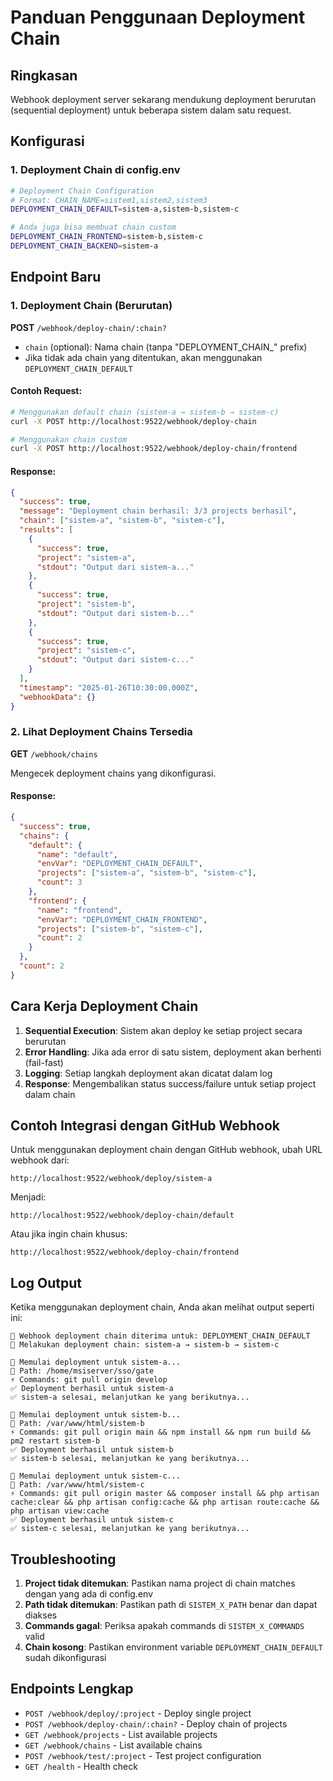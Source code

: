 # Panduan Penggunaan Deployment Chain

## Ringkasan

Webhook deployment server sekarang mendukung deployment berurutan (sequential deployment) untuk beberapa sistem dalam satu request.

## Konfigurasi

### 1. Deployment Chain di config.env

```bash
# Deployment Chain Configuration
# Format: CHAIN_NAME=sistem1,sistem2,sistem3
DEPLOYMENT_CHAIN_DEFAULT=sistem-a,sistem-b,sistem-c

# Anda juga bisa membuat chain custom
DEPLOYMENT_CHAIN_FRONTEND=sistem-b,sistem-c
DEPLOYMENT_CHAIN_BACKEND=sistem-a
```

## Endpoint Baru

### 1. Deployment Chain (Berurutan)

**POST** `/webhook/deploy-chain/:chain?`

- `chain` (optional): Nama chain (tanpa "DEPLOYMENT_CHAIN_" prefix)
- Jika tidak ada chain yang ditentukan, akan menggunakan `DEPLOYMENT_CHAIN_DEFAULT`

#### Contoh Request:

```bash
# Menggunakan default chain (sistem-a → sistem-b → sistem-c)
curl -X POST http://localhost:9522/webhook/deploy-chain

# Menggunakan chain custom
curl -X POST http://localhost:9522/webhook/deploy-chain/frontend
```

#### Response:

```json
{
  "success": true,
  "message": "Deployment chain berhasil: 3/3 projects berhasil",
  "chain": ["sistem-a", "sistem-b", "sistem-c"],
  "results": [
    {
      "success": true,
      "project": "sistem-a",
      "stdout": "Output dari sistem-a..."
    },
    {
      "success": true,
      "project": "sistem-b", 
      "stdout": "Output dari sistem-b..."
    },
    {
      "success": true,
      "project": "sistem-c",
      "stdout": "Output dari sistem-c..."
    }
  ],
  "timestamp": "2025-01-26T10:30:00.000Z",
  "webhookData": {}
}
```

### 2. Lihat Deployment Chains Tersedia

**GET** `/webhook/chains`

Mengecek deployment chains yang dikonfigurasi.

#### Response:

```json
{
  "success": true,
  "chains": {
    "default": {
      "name": "default",
      "envVar": "DEPLOYMENT_CHAIN_DEFAULT",
      "projects": ["sistem-a", "sistem-b", "sistem-c"],
      "count": 3
    },
    "frontend": {
      "name": "frontend", 
      "envVar": "DEPLOYMENT_CHAIN_FRONTEND",
      "projects": ["sistem-b", "sistem-c"],
      "count": 2
    }
  },
  "count": 2
}
```

## Cara Kerja Deployment Chain

1. **Sequential Execution**: Sistem akan deploy ke setiap project secara berurutan
2. **Error Handling**: Jika ada error di satu sistem, deployment akan berhenti (fail-fast)
3. **Logging**: Setiap langkah deployment akan dicatat dalam log
4. **Response**: Mengembalikan status success/failure untuk setiap project dalam chain

## Contoh Integrasi dengan GitHub Webhook

Untuk menggunakan deployment chain dengan GitHub webhook, ubah URL webhook dari:
```
http://localhost:9522/webhook/deploy/sistem-a
```

Menjadi:
```  
http://localhost:9522/webhook/deploy-chain/default
```

Atau jika ingin chain khusus:
```
http://localhost:9522/webhook/deploy-chain/frontend
```

## Log Output

Ketika menggunakan deployment chain, Anda akan melihat output seperti ini:

```
🔔 Webhook deployment chain diterima untuk: DEPLOYMENT_CHAIN_DEFAULT
🔗 Melakukan deployment chain: sistem-a → sistem-b → sistem-c

🚀 Memulai deployment untuk sistem-a...
📁 Path: /home/msiserver/sso/gate
⚡ Commands: git pull origin develop
✅ Deployment berhasil untuk sistem-a
✅ sistem-a selesai, melanjutkan ke yang berikutnya...

🚀 Memulai deployment untuk sistem-b...
📁 Path: /var/www/html/sistem-b
⚡ Commands: git pull origin main && npm install && npm run build && pm2 restart sistem-b
✅ Deployment berhasil untuk sistem-b
✅ sistem-b selesai, melanjutkan ke yang berikutnya...

🚀 Memulai deployment untuk sistem-c...
📁 Path: /var/www/html/sistem-c
⚡ Commands: git pull origin master && composer install && php artisan cache:clear && php artisan config:cache && php artisan route:cache && php artisan view:cache
✅ Deployment berhasil untuk sistem-c
✅ sistem-c selesai, melanjutkan ke yang berikutnya...
```

## Troubleshooting

1. **Project tidak ditemukan**: Pastikan nama project di chain matches dengan yang ada di config.env
2. **Path tidak ditemukan**: Pastikan path di `SISTEM_X_PATH` benar dan dapat diakses
3. **Commands gagal**: Periksa apakah commands di `SISTEM_X_COMMANDS` valid
4. **Chain kosong**: Pastikan environment variable `DEPLOYMENT_CHAIN_DEFAULT` sudah dikonfigurasi

## Endpoints Lengkap

- `POST /webhook/deploy/:project` - Deploy single project
- `POST /webhook/deploy-chain/:chain?` - Deploy chain of projects  
- `GET /webhook/projects` - List available projects
- `GET /webhook/chains` - List available chains
- `POST /webhook/test/:project` - Test project configuration
- `GET /health` - Health check
